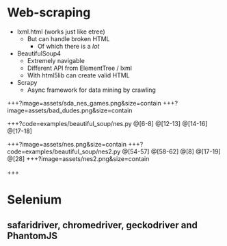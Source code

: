 # Web-scraping

- lxml.html (works just like etree)
	- But can handle broken HTML
		- Of which there is a *lot*
- BeautifulSoup4
	- Extremely navigable
	- Different API from ElementTree / lxml
	- With html5lib can create valid HTML
- Scrapy
	- Async framework for data mining by crawling

+++?image=assets/sda_nes_games.png&size=contain
+++?image=assets/bad_dudes.png&size=contain

+++?code=examples/beautiful_soup/nes.py
@[6-8]
@[12-13]
@[14-16]
@[17-18]

+++?image=assets/nes.png&size=contain
+++?code=examples/beautiful_soup/nes2.py
@[54-57]
@[58-62]
@[8]
@[17-19]
@[28]
+++?image=assets/nes2.png&size=contain

+++
# Selenium
## safaridriver, chromedriver, geckodriver and PhantomJS
